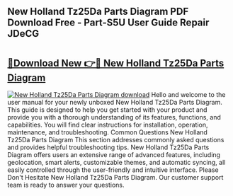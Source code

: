 ## New Holland Tz25Da Parts Diagram PDF Download Free - Part-S5U User Guide Repair JDeCG

# <h2><a href="http://dfrbnj.blite.top/?on=New+Holland+Tz25Da+Parts+Diagram">🔗Download New 👉🔴 New Holland Tz25Da Parts Diagram</a></h2>

[![New Holland Tz25Da Parts Diagram download](https://i.imgur.com/lujVjoI.png)](http://dfrbnj.blite.top/?on=New+Holland+Tz25Da+Parts+Diagram)
Hello and welcome to the user manual for your newly unboxed New Holland Tz25Da Parts Diagram. This guide is designed to help you get started with your product and provide you with a thorough understanding of its features, functions, and capabilities. You will find clear instructions for installation, operation, maintenance, and troubleshooting. Common Questions New Holland Tz25Da Parts Diagram This section addresses commonly asked questions and provides helpful troubleshooting tips. New Holland Tz25Da Parts Diagram offers users an extensive range of advanced features, including geolocation, smart alerts, customizable themes, and automatic syncing, all easily controlled through the user-friendly and intuitive interface. Please Don't Hesitate New Holland Tz25Da Parts Diagram. Our customer support team is ready to answer your questions.
